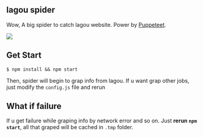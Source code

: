 ## lagou spider

Wow, A big spider to catch lagou website. Power by [Puppeteet](https://github.com/GoogleChrome/puppeteer).

![](https://github.com/yesvods/lagou-spider/blob/master/img/9%E6%9C%88-26-2017%2000-34-17.gif)

## Get Start

```
$ npm install && npm start
```

Then, spider will begin to grap info from lagou. If u want grap other jobs, just modify the `config.js` file and rerun

## What if failure

If u get failure while graping info by network error and so on. Just **rerun `npm start`**, all that graped will be cached in `.tmp` folder.


